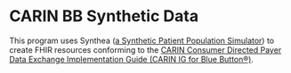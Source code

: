 # CARIN BB Synthetic Data

This program uses Synthea ([a Synthetic Patient Population Simulator](https://github.com/synthetichealth/synthea)) to create FHIR resources conforming to the [CARIN Consumer Directed Payer Data Exchange Implementation Guide (CARIN IG for Blue Button®)](https://build.fhir.org/ig/HL7/carin-bb/index.html).